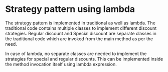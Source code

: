 # Strategy pattern using lambda

The strategy pattern is implemented in traditional as well as lambda.
The traditional code contains multiple classes to implement different discount strategies. Regular discount and Special discount are separate classes in the traditional code which are invoked from the main method as per the need.

In case of lambda, no separate classes are needed to implement the strategies for special and regular discounts. This can be implemented inside the method invocation itself using lambda expression.
